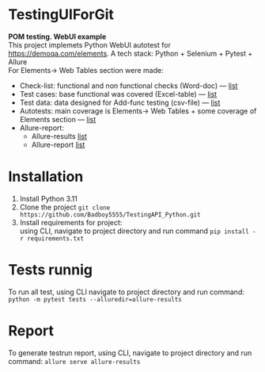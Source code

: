 # TestingUIForGit
**POM testing. WebUI example**  
This project implemets Python WebUI autotest for https://demoqa.com/elements.  A tech stack: Python + Selenium + Pytest + Allure  
For Elements-> Web Tables section were made:
- Check-list: functional and non functional checks (Word-doc) — [list](https://github.com/Badboy5555/TestingUIForGit_POM/blob/main/%D0%A7%D0%B5%D0%BA-%D0%BB%D0%B8%D1%81%D1%82.docx)
- Test cases: base functional was covered (Excel-table) — [list](https://github.com/Badboy5555/TestingUIForGit_POM/blob/main/%D0%A2%D0%B5%D1%81%D1%82-%D0%BA%D0%B5%D0%B9%D1%81%D1%8B.xlsx) 
- Test data: data designed for Add-func testing (csv-file) — [list](https://github.com/Badboy5555/TestingUIForGit_POM/blob/main/data/data_for_web_table_add_person.csv)
- Autotests: main coverage is Elements-> Web Tables + some coverage of Elements section — [list](https://github.com/Badboy5555/TestingUIForGit_POM/blob/main/tests/elements_page_test.py)
- Allure-report:  
  * Allure-results [list](https://github.com/Badboy5555/TestingUIForGit_POM/blob/main/allure_results.zip)  
  * Allure-report [list](https://github.com/Badboy5555/TestingUIForGit_POM/tree/main/allure_report)
 
 # Installation
1. Install Python 3.11
2. Clone the project `git clone https://github.com/Badboy5555/TestingAPI_Python.git`
3. Install requirements for project:   
   using CLI, navigate to project directory and run command `pip install -r requirements.txt`
   
# Tests runnig
To run all test, using CLI navigate to project directory and run command: `python -m pytest tests --alluredir=allure-results`

# Report 
To generate testrun report, using CLI, navigate to project directory and run command: `allure serve allure-results`

